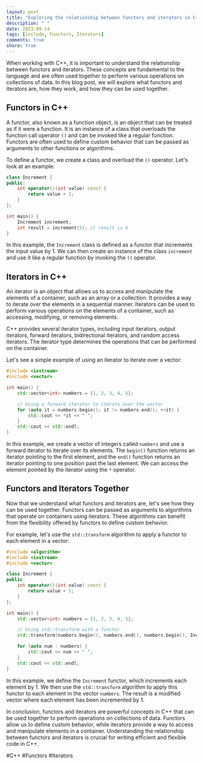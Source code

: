 ```yaml
---
layout: post
title: "Exploring the relationship between functors and iterators in C++"
description: " "
date: 2023-09-14
tags: [include, Functors, Iterators]
comments: true
share: true
---
```


When working with C++, it is important to understand the relationship between functors and iterators. These concepts are fundamental to the language and are often used together to perform various operations on collections of data. In this blog post, we will explore what functors and iterators are, how they work, and how they can be used together.

## Functors in C++

A functor, also known as a function object, is an object that can be treated as if it were a function. It is an instance of a class that overloads the function call operator `()` and can be invoked like a regular function. Functors are often used to define custom behavior that can be passed as arguments to other functions or algorithms.

To define a functor, we create a class and overload the `()` operator. Let's look at an example:

```cpp
class Increment {
public:
    int operator()(int value) const {
        return value + 1;
    }
};

int main() {
    Increment increment;
    int result = increment(5); // result is 6
}
```

In this example, the `Increment` class is defined as a functor that increments the input value by 1. We can then create an instance of the class `increment` and use it like a regular function by invoking the `()` operator.

## Iterators in C++

An iterator is an object that allows us to access and manipulate the elements of a container, such as an array or a collection. It provides a way to iterate over the elements in a sequential manner. Iterators can be used to perform various operations on the elements of a container, such as accessing, modifying, or removing elements.

C++ provides several iterator types, including input iterators, output iterators, forward iterators, bidirectional iterators, and random access iterators. The iterator type determines the operations that can be performed on the container.

Let's see a simple example of using an iterator to iterate over a vector:

```cpp
#include <iostream>
#include <vector>

int main() {
    std::vector<int> numbers = {1, 2, 3, 4, 5};

    // Using a forward iterator to iterate over the vector
    for (auto it = numbers.begin(); it != numbers.end(); ++it) {
        std::cout << *it << " ";
    }
    std::cout << std::endl;
}
```

In this example, we create a vector of integers called `numbers` and use a forward iterator to iterate over its elements. The `begin()` function returns an iterator pointing to the first element, and the `end()` function returns an iterator pointing to one position past the last element. We can access the element pointed by the iterator using the `*` operator.

## Functors and Iterators Together

Now that we understand what functors and iterators are, let's see how they can be used together. Functors can be passed as arguments to algorithms that operate on containers using iterators. These algorithms can benefit from the flexibility offered by functors to define custom behavior.

For example, let's use the `std::transform` algorithm to apply a functor to each element in a vector:

```cpp
#include <algorithm>
#include <iostream>
#include <vector>

class Increment {
public:
    int operator()(int value) const {
        return value + 1;
    }
};

int main() {
    std::vector<int> numbers = {1, 2, 3, 4, 5};

    // Using std::transform with a functor
    std::transform(numbers.begin(), numbers.end(), numbers.begin(), Increment());

    for (auto num : numbers) {
        std::cout << num << " ";
    }
    std::cout << std::endl;
}
```

In this example, we define the `Increment` functor, which increments each element by 1. We then use the `std::transform` algorithm to apply this functor to each element in the vector `numbers`. The result is a modified vector where each element has been incremented by 1.

In conclusion, functors and iterators are powerful concepts in C++ that can be used together to perform operations on collections of data. Functors allow us to define custom behavior, while iterators provide a way to access and manipulate elements in a container. Understanding the relationship between functors and iterators is crucial for writing efficient and flexible code in C++.

#C++ #Functors #Iterators